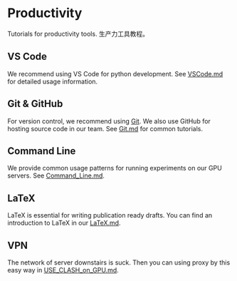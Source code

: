 # Productivity
Tutorials for productivity tools. 生产力工具教程。

## VS Code

We recommend using VS Code for python development.
See [VSCode.md](VSCode.md) for detailed usage information.

## Git & GitHub

For version control, we recommend using [Git](https://git-scm.com).
We also use GitHub for hosting source code in our team.
See [Git.md](Git.md) for common tutorials.

## Command Line

We provide common usage patterns for running experiments
on our GPU servers.
See [Command_Line.md](Command_Line.md).

## LaTeX

LaTeX is essential for writing publication ready drafts.
You can find an introduction to LaTeX in our [LaTeX.md](LaTeX.md).

## VPN
The network of server downstairs is suck. Then you can using proxy by this easy way in [USE_CLASH_on_GPU.md](USE_CLASH_on_GPU.md).

